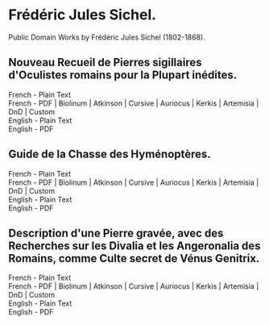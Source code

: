 # Frédéric Jules Sichel.

Public Domain Works by Frédéric Jules Sichel (1802-1868).

## Nouveau Recueil de Pierres sigillaires d'Oculistes romains pour la Plupart inédites.

French - Plain Text  
French - PDF | Biolinum | Atkinson | Cursive | Auriocus | Kerkis | Artemisia | DnD | Custom  
English - Plain Text  
English - PDF  

## Guide de la Chasse des Hyménoptères.

French - Plain Text  
French - PDF | Biolinum | Atkinson | Cursive | Auriocus | Kerkis | Artemisia | DnD | Custom  
English - Plain Text  
English - PDF  

## Description d'une Pierre gravée, avec des Recherches sur les Divalia et les Angeronalia des Romains, comme Culte secret de Vénus Genitrix.

French - Plain Text  
French - PDF | Biolinum | Atkinson | Cursive | Auriocus | Kerkis | Artemisia | DnD | Custom  
English - Plain Text  
English - PDF  
